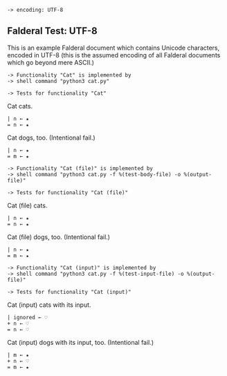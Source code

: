     -> encoding: UTF-8

Falderal Test: UTF-8
--------------------

This is an example Falderal document which contains Unicode
characters, encoded in UTF-8 (this is the assumed encoding
of all Falderal documents which go beyond mere ASCII.)

    -> Functionality "Cat" is implemented by
    -> shell command "python3 cat.py"

    -> Tests for functionality "Cat"

Cat cats.

    | n ← ★
    = n ← ★

Cat dogs, too. (Intentional fail.)

    | n ← ★
    = m ← ★

    -> Functionality "Cat (file)" is implemented by
    -> shell command "python3 cat.py -f %(test-body-file) -o %(output-file)"

    -> Tests for functionality "Cat (file)"

Cat (file) cats.

    | n ← ★
    = n ← ★

Cat (file) dogs, too. (Intentional fail.)

    | n ← ★
    = m ← ★

    -> Functionality "Cat (input)" is implemented by
    -> shell command "python3 cat.py -f %(test-input-file) -o %(output-file)"

    -> Tests for functionality "Cat (input)"

Cat (input) cats with its input.

    | ignored ← ♡
    + n ← ♡
    = n ← ♡

Cat (input) dogs with its input, too. (Intentional fail.)

    | m ← ★
    + n ← ♡
    = m ← ★
